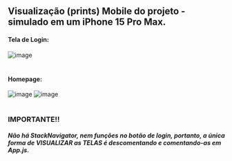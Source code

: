 ## Visualização (prints) Mobile do projeto - simulado em um iPhone 15 Pro Max.

#### Tela de Login:
![image](https://github.com/user-attachments/assets/39a27691-ac5d-4e51-baf5-322f4217f8e7)

#

#### Homepage:
![image](https://github.com/user-attachments/assets/3c645f44-984f-40a7-adf5-86d0849a3cf9)
![image](https://github.com/user-attachments/assets/e4d31972-6816-4917-9e14-3cd3f4afb208)

#

### IMPORTANTE‼️
##### Não há StackNavigator, nem funções no botão de login, portanto, a única forma de VISUALIZAR as TELAS é descomentando e comentando-as em App.js.
